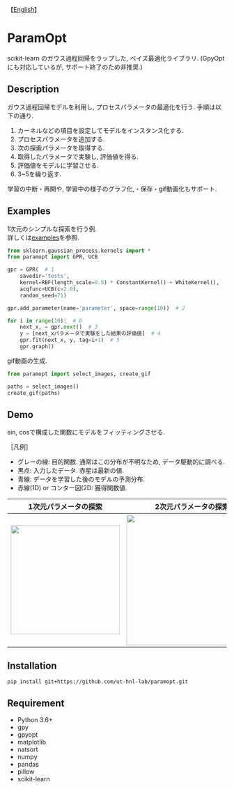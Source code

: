 【[English](https://github.com/ut-hnl-lab/paramopt/blob/main/README.md)】

# ParamOpt
scikit-learn のガウス過程回帰をラップした, ベイズ最適化ライブラリ. (GpyOptにも対応しているが, サポート終了のため非推奨.)

## Description
ガウス過程回帰モデルを利用し, プロセスパラメータの最適化を行う. 手順は以下の通り.
1. カーネルなどの項目を設定してモデルをインスタンス化する.
2. プロセスパラメータを追加する.
3. 次の探索パラメータを取得する.
4. 取得したパラメータで実験し, 評価値を得る.
5. 評価値をモデルに学習させる.
6. 3~5を繰り返す.

学習の中断・再開や, 学習中の様子のグラフ化,・保存・gif動画化もサポート.

## Examples
1次元のシンプルな探索を行う例.<br>
詳しくは[examples](https://github.com/ut-hnl-lab/paramopt/tree/main/examples)を参照.

```python
from sklearn.gaussian_process.kernels import *
from paramopt import GPR, UCB

gpr = GPR(  # 1
    savedir='tests',
    kernel=RBF(length_scale=0.5) * ConstantKernel() + WhiteKernel(),
    acqfunc=UCB(c=2.0),
    random_seed=71)

gpr.add_parameter(name='parameter', space=range(10))  # 2

for i in range(10):  # 6
    next_x, = gpr.next()  # 3
    y = [next_xパラメータで実験をした結果の評価値]  # 4
    gpr.fit(next_x, y, tag=i+1)  # 5
    gpr.graph()
```

gif動画の生成.
```python
from paramopt import select_images, create_gif

paths = select_images()
create_gif(paths)
```

## Demo
sin, cosで構成した関数にモデルをフィッティングさせる.

［凡例］
* グレーの線: 目的関数. 通常はこの分布が不明なため, データ駆動的に調べる.
* 黒点: 入力したデータ. 赤星は最新の値.
* 青線: データを学習した後のモデルの予測分布.
* 赤線(1D) or コンター図(2D: 獲得関数値.

|1次元パラメータの探索|2次元パラメータの探索|
|---|---|
|<img src="https://user-images.githubusercontent.com/88641432/163951938-5363d08b-15aa-436e-bccc-044dc771be80.gif" height=250>|<img src="https://user-images.githubusercontent.com/88641432/163952263-5861449f-5057-49a8-96e4-8c8f7e735a7c.gif" height=300>|

## Installation
```
pip install git+https://github.com/ut-hnl-lab/paramopt.git
```

## Requirement
* Python 3.6+
* gpy
* gpyopt
* matplotlib
* natsort
* numpy
* pandas
* pillow
* scikit-learn
